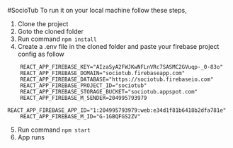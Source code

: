 #SocioTub
To run it on your local machine follow these steps,

1. Clone the project
2. Goto the cloned folder
3. Run command ```npm install```
4. Create a .env file in the cloned folder and paste your firebase project config as follow
```
    REACT_APP_FIREBASE_KEY="AIzaSyA2FWJKwNFLnVRc7SASMC2GVuqp-_0-83o"
    REACT_APP_FIREBASE_DOMAIN="sociotub.firebaseapp.com"
    REACT_APP_FIREBASE_DATABASE="https://sociotub.firebaseio.com"
    REACT_APP_FIREBASE_PROJECT_ID="sociotub"
    REACT_APP_FIREBASE_STORAGE_BUCKET="sociotub.appspot.com"
    REACT_APP_FIREBASE_M_SENDER=204995793979
    REACT_APP_FIREBASE_APP_ID="1:204995793979:web:e34d1f81b6418b2dfa781e"
    REACT_APP_FIREBASE_M_ID="G-1GBQFGS2ZV"
```
5. Run command ```npm start```
6. App runs
